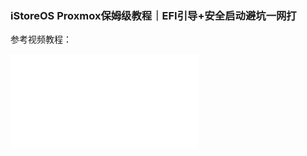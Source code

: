 ### iStoreOS Proxmox保姆级教程｜EFI引导+安全启动避坑一网打

参考视频教程：

<iframe src="//player.bilibili.com/player.html?bvid=BV1vFobYRE2A&page=1" scrolling="no" border="0" frameborder="no" framespacing="0" allowfullscreen="true"> </iframe>
